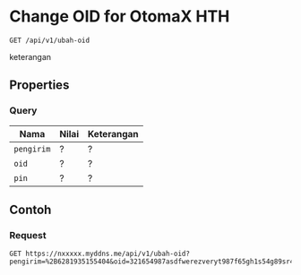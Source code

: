 # Change OID for OtomaX HTH
```http
GET /api/v1/ubah-oid
```
keterangan
## Properties
### Query
Nama  | Nilai | Keterangan
--- | --- | ---
<code>pengirim</code> | ? | ?
<code>oid</code> | ? | ?
<code>pin</code> | ? | ?

## Contoh

### Request
```http
GET https://nxxxxx.myddns.me/api/v1/ubah-oid?pengirim=%2B6281935155404&oid=321654987asdfwerezveryt987f65gh1s54g89sr4gv&pin=1234
```
